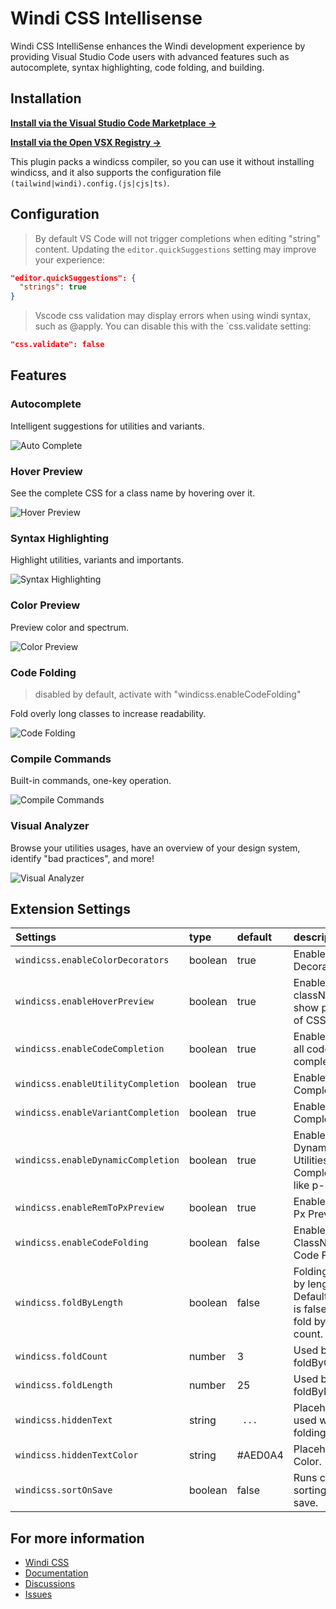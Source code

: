 # Windi CSS Intellisense

Windi CSS IntelliSense enhances the Windi development experience by providing Visual Studio Code users with advanced features such as autocomplete, syntax highlighting, code folding, and building.

## Installation

**[Install via the Visual Studio Code Marketplace →](https://marketplace.visualstudio.com/items?itemName=voorjaar.windicss-intellisense)**

**[Install via the Open VSX Registry →](https://open-vsx.org/extension/voorjaar/windicss-intellisense)**

This plugin packs a windicss compiler, so you can use it without installing windicss, and it also supports the configuration file `(tailwind|windi).config.(js|cjs|ts)`.

## Configuration

> By default VS Code will not trigger completions when editing "string" content. Updating the `editor.quickSuggestions` setting may improve your experience:

```json
"editor.quickSuggestions": {
  "strings": true
}
```

> Vscode css validation may display errors when using windi syntax, such as @apply. You can disable this with the `css.validate setting:

```json
"css.validate": false
```

## Features

### Autocomplete

Intelligent suggestions for utilities and variants.

<img src="https://raw.githubusercontent.com/windicss/windicss-intellisense/main/screenshots/completion.png" alt="Auto Complete"/>

### Hover Preview

See the complete CSS for a class name by hovering over it.

<img src="https://raw.githubusercontent.com/windicss/windicss-intellisense/main/screenshots/hover.png" alt="Hover Preview"/>

### Syntax Highlighting

Highlight utilities, variants and importants.

<img src="https://raw.githubusercontent.com/windicss/windicss-intellisense/main/screenshots/highlight.png" alt="Syntax Highlighting"/>

### Color Preview

Preview color and spectrum.

<img src="https://raw.githubusercontent.com/windicss/windicss-intellisense/main/screenshots/color.png" alt="Color Preview"/>

### Code Folding

> disabled by default, activate with "windicss.enableCodeFolding"

Fold overly long classes to increase readability.

<img src="https://raw.githubusercontent.com/windicss/windicss-intellisense/main/screenshots/highlight.png" alt="Code Folding"/>

### Compile Commands

Built-in commands, one-key operation.

<img src="https://raw.githubusercontent.com/windicss/windicss-intellisense/main/screenshots/commands.png" alt="Compile Commands"/>

### Visual Analyzer

Browse your utilities usages, have an overview of your design system, identify "bad practices", and more!

<img src="https://raw.githubusercontent.com/windicss/windicss-intellisense/main/screenshots/analyzer.png" alt="Visual Analyzer"/>

## Extension Settings

| Settings                           | type    | default  | description                                                  |
| :--------------------------------- | :------ | :------- | :----------------------------------------------------------- |
| `windicss.enableColorDecorators`   | boolean | true     | Enable Color Decorators.                                     |
| `windicss.enableHoverPreview`      | boolean | true     | Enable hover className to show preview of CSS.               |
| `windicss.enableCodeCompletion`    | boolean | true     | Enable/Disable all code completions.                         |
| `windicss.enableUtilityCompletion` | boolean | true     | Enable Utility Completion.                                   |
| `windicss.enableVariantCompletion` | boolean | true     | Enable Variant Completion.                                   |
| `windicss.enableDynamicCompletion` | boolean | true     | Enable Dynamic Utilities Completion like p-${int}.           |
| `windicss.enableRemToPxPreview`    | boolean | true     | Enable Rem to Px Preview.                                    |
| `windicss.enableCodeFolding`       | boolean | false     | Enable ClassNames Code Folding.                              |
| `windicss.foldByLength`            | boolean | false    | Folding code by length. Default option is false, will fold by utility count. |
| `windicss.foldCount`               | number  | 3        | Used by foldByCount.                                         |
| `windicss.foldLength`              | number  | 25       | Used by foldByLength                                         |
| `windicss.hiddenText`              | string  | ` ...`   | Placeholder used when folding code.                          |
| `windicss.hiddenTextColor`         | string  | \#AED0A4 | Placeholder Color.                                           |
| `windicss.sortOnSave`              | boolean | false    | Runs class sorting on file save.                             |

## For more information

* [Windi CSS](https://github.com/windicss/windicss)
* [Documentation](https://windicss.org)
* [Discussions](https://github.com/windicss/windicss/discussions)
* [Issues](https://github.com/windicss/windicss-intellisense/issues)
